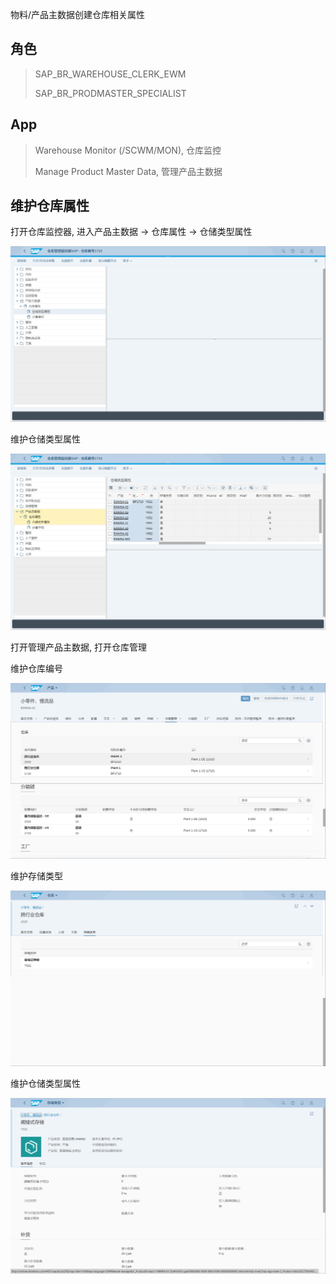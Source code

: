 物料/产品主数据创建仓库相关属性
## 角色
> SAP_BR_WAREHOUSE_CLERK_EWM
>
> SAP_BR_PRODMASTER_SPECIALIST
## App
> Warehouse Monitor (/SCWM/MON), 仓库监控
>
> Manage Product Master Data, 管理产品主数据
## 维护仓库属性
打开仓库监控器, 进入产品主数据 -> 仓库属性 -> 仓储类型属性

![Warehouse-Product-Attributes-1](./img/Warehouse-Product-Attributes-1.png "仓库监控器")

维护仓储类型属性

![Warehouse-Product-Attributes-2](./img/Warehouse-Product-Attributes-2.png "仓储类型属性")

打开管理产品主数据, 打开仓库管理

维护仓库编号

![Warehouse-Product-Attributes-3](./img/Warehouse-Product-Attributes-3.png "仓库编号")

维护存储类型

![Warehouse-Product-Attributes-4](./img/Warehouse-Product-Attributes-4.png "存储类型")

维护仓储类型属性

![Warehouse-Product-Attributes-5](./img/Warehouse-Product-Attributes-5.png "仓储类型属性")